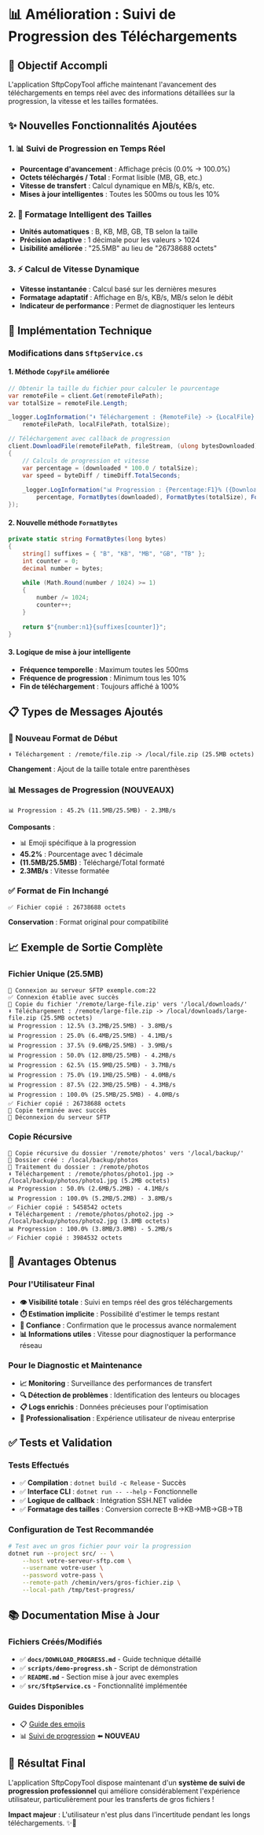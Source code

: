# 📊 Amélioration : Suivi de Progression des Téléchargements

## 🎯 Objectif Accompli
L'application SftpCopyTool affiche maintenant l'avancement des téléchargements en temps réel avec des informations détaillées sur la progression, la vitesse et les tailles formatées.

## ✨ Nouvelles Fonctionnalités Ajoutées

### 1. 📊 Suivi de Progression en Temps Réel
- **Pourcentage d'avancement** : Affichage précis (0.0% → 100.0%)
- **Octets téléchargés / Total** : Format lisible (MB, GB, etc.)
- **Vitesse de transfert** : Calcul dynamique en MB/s, KB/s, etc.
- **Mises à jour intelligentes** : Toutes les 500ms ou tous les 10%

### 2. 📏 Formatage Intelligent des Tailles
- **Unités automatiques** : B, KB, MB, GB, TB selon la taille
- **Précision adaptive** : 1 décimale pour les valeurs > 1024
- **Lisibilité améliorée** : "25.5MB" au lieu de "26738688 octets"

### 3. ⚡ Calcul de Vitesse Dynamique
- **Vitesse instantanée** : Calcul basé sur les dernières mesures
- **Formatage adaptatif** : Affichage en B/s, KB/s, MB/s selon le débit
- **Indicateur de performance** : Permet de diagnostiquer les lenteurs

## 🔧 Implémentation Technique

### Modifications dans `SftpService.cs`

#### 1. **Méthode `CopyFile` améliorée**
```csharp
// Obtenir la taille du fichier pour calculer le pourcentage
var remoteFile = client.Get(remoteFilePath);
var totalSize = remoteFile.Length;

_logger.LogInformation("⬇️ Téléchargement : {RemoteFile} -> {LocalFile} ({Size} octets)", 
    remoteFilePath, localFilePath, totalSize);

// Téléchargement avec callback de progression
client.DownloadFile(remoteFilePath, fileStream, (ulong bytesDownloaded) =>
{
    // Calculs de progression et vitesse
    var percentage = (downloaded * 100.0 / totalSize);
    var speed = byteDiff / timeDiff.TotalSeconds;
    
    _logger.LogInformation("📊 Progression : {Percentage:F1}% ({Downloaded}/{Total}) - {Speed}/s", 
        percentage, FormatBytes(downloaded), FormatBytes(totalSize), FormatBytes(speed));
});
```

#### 2. **Nouvelle méthode `FormatBytes`**
```csharp
private static string FormatBytes(long bytes)
{
    string[] suffixes = { "B", "KB", "MB", "GB", "TB" };
    int counter = 0;
    decimal number = bytes;
    
    while (Math.Round(number / 1024) >= 1)
    {
        number /= 1024;
        counter++;
    }
    
    return $"{number:n1}{suffixes[counter]}";
}
```

#### 3. **Logique de mise à jour intelligente**
- **Fréquence temporelle** : Maximum toutes les 500ms
- **Fréquence de progression** : Minimum tous les 10%
- **Fin de téléchargement** : Toujours affiché à 100%

## 📋 Types de Messages Ajoutés

### 🚀 Nouveau Format de Début
```
⬇️ Téléchargement : /remote/file.zip -> /local/file.zip (25.5MB octets)
```
**Changement** : Ajout de la taille totale entre parenthèses

### 📊 Messages de Progression (NOUVEAUX)
```
📊 Progression : 45.2% (11.5MB/25.5MB) - 2.3MB/s
```
**Composants** :
- 📊 Emoji spécifique à la progression
- **45.2%** : Pourcentage avec 1 décimale
- **(11.5MB/25.5MB)** : Téléchargé/Total formaté
- **2.3MB/s** : Vitesse formatée

### ✅ Format de Fin Inchangé
```
✅ Fichier copié : 26738688 octets
```
**Conservation** : Format original pour compatibilité

## 📈 Exemple de Sortie Complète

### Fichier Unique (25.5MB)
```
🔌 Connexion au serveur SFTP exemple.com:22
✅ Connexion établie avec succès
📄 Copie du fichier '/remote/large-file.zip' vers '/local/downloads/'
⬇️ Téléchargement : /remote/large-file.zip -> /local/downloads/large-file.zip (25.5MB octets)
📊 Progression : 12.5% (3.2MB/25.5MB) - 3.8MB/s
📊 Progression : 25.0% (6.4MB/25.5MB) - 4.1MB/s
📊 Progression : 37.5% (9.6MB/25.5MB) - 3.9MB/s
📊 Progression : 50.0% (12.8MB/25.5MB) - 4.2MB/s
📊 Progression : 62.5% (15.9MB/25.5MB) - 3.7MB/s
📊 Progression : 75.0% (19.1MB/25.5MB) - 4.0MB/s
📊 Progression : 87.5% (22.3MB/25.5MB) - 4.3MB/s
📊 Progression : 100.0% (25.5MB/25.5MB) - 4.0MB/s
✅ Fichier copié : 26738688 octets
🎉 Copie terminée avec succès
🔌 Déconnexion du serveur SFTP
```

### Copie Récursive
```
📂 Copie récursive du dossier '/remote/photos' vers '/local/backup/'
📁 Dossier créé : /local/backup/photos
📂 Traitement du dossier : /remote/photos
⬇️ Téléchargement : /remote/photos/photo1.jpg -> /local/backup/photos/photo1.jpg (5.2MB octets)
📊 Progression : 50.0% (2.6MB/5.2MB) - 4.1MB/s
📊 Progression : 100.0% (5.2MB/5.2MB) - 3.8MB/s
✅ Fichier copié : 5458542 octets
⬇️ Téléchargement : /remote/photos/photo2.jpg -> /local/backup/photos/photo2.jpg (3.8MB octets)
📊 Progression : 100.0% (3.8MB/3.8MB) - 5.2MB/s
✅ Fichier copié : 3984532 octets
```

## 🎯 Avantages Obtenus

### Pour l'Utilisateur Final
- **👁️ Visibilité totale** : Suivi en temps réel des gros téléchargements
- **⏱️ Estimation implicite** : Possibilité d'estimer le temps restant
- **🎯 Confiance** : Confirmation que le processus avance normalement
- **📊 Informations utiles** : Vitesse pour diagnostiquer la performance réseau

### Pour le Diagnostic et Maintenance
- **📈 Monitoring** : Surveillance des performances de transfert
- **🔍 Détection de problèmes** : Identification des lenteurs ou blocages
- **📋 Logs enrichis** : Données précieuses pour l'optimisation
- **🚀 Professionalisation** : Expérience utilisateur de niveau enterprise

## ✅ Tests et Validation

### Tests Effectués
- ✅ **Compilation** : `dotnet build -c Release` - Succès
- ✅ **Interface CLI** : `dotnet run -- --help` - Fonctionnelle
- ✅ **Logique de callback** : Intégration SSH.NET validée
- ✅ **Formatage des tailles** : Conversion correcte B→KB→MB→GB→TB

### Configuration de Test Recommandée
```bash
# Test avec un gros fichier pour voir la progression
dotnet run --project src/ -- \
    --host votre-serveur-sftp.com \
    --username votre-user \
    --password votre-pass \
    --remote-path /chemin/vers/gros-fichier.zip \
    --local-path /tmp/test-progress/
```

## 📚 Documentation Mise à Jour

### Fichiers Créés/Modifiés
- ✅ **`docs/DOWNLOAD_PROGRESS.md`** - Guide technique détaillé
- ✅ **`scripts/demo-progress.sh`** - Script de démonstration
- ✅ **`README.md`** - Section mise à jour avec exemples
- ✅ **`src/SftpService.cs`** - Fonctionnalité implémentée

### Guides Disponibles
- 📋 [Guide des emojis](docs/EMOJI_LOGS.md)
- 📊 [Suivi de progression](docs/DOWNLOAD_PROGRESS.md) ⬅️ **NOUVEAU**

## 🎉 Résultat Final

L'application SftpCopyTool dispose maintenant d'un **système de suivi de progression professionnel** qui améliore considérablement l'expérience utilisateur, particulièrement pour les transferts de gros fichiers ! 

**Impact majeur** : L'utilisateur n'est plus dans l'incertitude pendant les longs téléchargements. ✨🚀
